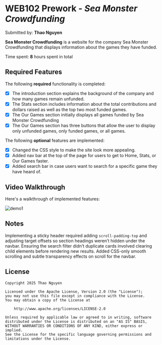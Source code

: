 # WEB102 Prework - *Sea Monster Crowdfunding*

Submitted by: **Thao Nguyen**

**Sea Monster Crowdfunding** is a website for the company Sea Monster Crowdfunding that displays information about the games they have funded.

Time spent: **8** hours spent in total

## Required Features

The following **required** functionality is completed:

* [x] The introduction section explains the background of the company and how many games remain unfunded.
* [x] The Stats section includes information about the total contributions and dollars raised as well as the top two most funded games.
* [x] The Our Games section initially displays all games funded by Sea Monster Crowdfunding
* [x] The Our Games section has three buttons that allow the user to display only unfunded games, only funded games, or all games.

The following **optional** features are implemented:

* [x] Changed the CSS style to make the site look more appealing.
* [x] Added nav bar at the top of the page for users to get to Home, Stats, or Our Games faster.
* [x] Added search bar in case users want to search for a specific game they have heard of.

## Video Walkthrough

Here's a walkthrough of implemented features:

![demo1](https://github.com/user-attachments/assets/7de9035f-65df-4bbe-b63b-857a4bccf820)


## Notes

Implementing a sticky header required adding `scroll-padding-top` and adjusting target offsets so section headings weren’t hidden under the navbar.
Ensuring the search filter didn’t duplicate cards involved clearing child elements before rendering new results.
Added CSS-only smooth scrolling and subtle transparency effects on scroll for the navbar.

## License

    Copyright 2025 Thao Nguyen

    Licensed under the Apache License, Version 2.0 (the "License");
    you may not use this file except in compliance with the License.
    You may obtain a copy of the License at

        http://www.apache.org/licenses/LICENSE-2.0

    Unless required by applicable law or agreed to in writing, software
    distributed under the License is distributed on an "AS IS" BASIS,
    WITHOUT WARRANTIES OR CONDITIONS OF ANY KIND, either express or implied.
    See the License for the specific language governing permissions and
    limitations under the License.
